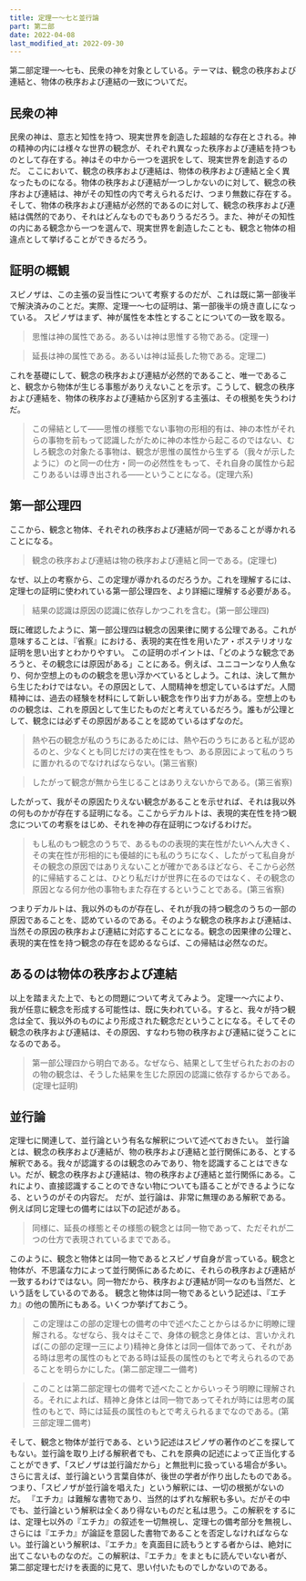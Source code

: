 ```yaml
---
title: 定理一～七と並行論
part: 第二部
date: 2022-04-08
last_modified_at: 2022-09-30
---
```


第二部定理一～七も、民衆の神を対象としている。テーマは、観念の秩序および連結と、物体の秩序および連結の一致についてだ。

## 民衆の神

民衆の神は、意志と知性を持つ、現実世界を創造した超越的な存在とされる。神の精神の内には様々な世界の観念が、それぞれ異なった秩序および連結を持つものとして存在する。神はその中から一つを選択をして、現実世界を創造するのだ。
ここにおいて、観念の秩序および連結は、物体の秩序および連結と全く異なったものになる。物体の秩序および連結が一つしかないのに対して、観念の秩序および連結は、神がその知性の内で考えられるだけ、つまり無数に存在する。そして、物体の秩序および連結が必然的であるのに対して、観念の秩序および連結は偶然的であり、それはどんなものでもありうるだろう。また、神がその知性の内にある観念から一つを選んで、現実世界を創造したことも、観念と物体の相違点として挙げることができるだろう。

## 証明の概観

スピノザは、この主張の妥当性について考察するのだが、これは既に第一部後半で解決済みのことだ。実際、定理一～七の証明は、第一部後半の焼き直しになっている。
スピノザはまず、神が属性を本性とすることについての一致を取る。

>思惟は神の属性である。あるいは神は思惟する物である。(定理一)

>延長は神の属性である。あるいは神は延長した物である。定理二)

これを基礎にして、観念の秩序および連結が必然的であること、唯一であること、観念から物体が生じる事態がありえないことを示す。こうして、観念の秩序および連結を、物体の秩序および連結から区別する主張は、その根拠を失うわけだ。

>この帰結として――思惟の様態でない事物の形相的有は、神の本性がそれらの事物を前もって認識したがために神の本性から起こるのではない、むしろ観念の対象たる事物は、観念が思惟の属性から生ずる（我々が示したように）のと同一の仕方・同一の必然性をもって、それ自身の属性から起こりあるいは導き出される――ということになる。(定理六系)

## 第一部公理四

ここから、観念と物体、それぞれの秩序および連結が同一であることが導かれることになる。

>観念の秩序および連結は物の秩序および連結と同一である。(定理七)

なぜ、以上の考察から、この定理が導かれるのだろうか。これを理解するには、定理七の証明に使われている第一部公理四を、より詳細に理解する必要がある。

>結果の認識は原因の認識に依存しかつこれを含む。(第一部公理四)

既に確認したように、第一部公理四は観念の因果律に関する公理である。これが意味することは、『省察』における、表現的実在性を用いたア・ポステリオリな証明を思い出すとわかりやすい。
この証明のポイントは、「どのような観念であろうと、その観念には原因がある」ことにある。例えば、ユニコーンなり人魚なり、何か空想上のものの観念を思い浮かべているとしよう。これは、決して無から生じたわけではない。その原因として、人間精神を想定しているはずだ。人間精神には、過去の経験を材料にして新しい観念を作り出す力がある。空想上のものの観念は、これを原因として生じたものだと考えているだろう。誰もが公理として、観念には必ずその原因があることを認めているはずなのだ。

>熱や石の観念が私のうちにあるためには、熱や石のうちにあると私が認めるのと、少なくとも同じだけの実在性をもつ、ある原因によって私のうちに置かれるのでなければならない。(第三省察)

>したがって観念が無から生じることはありえないからである。(第三省察)

したがって、我がその原因たりえない観念があることを示せれば、それは我以外の何ものかが存在する証明になる。ここからデカルトは、表現的実在性を持つ観念についての考察をはじめ、それを神の存在証明につなげるわけだ。

>もし私のもつ観念のうちで、あるものの表現的実在性がたいへん大きく、その実在性が形相的にも優越的にも私のうちになく、したがって私自身がその観念の原因ではありえないことが確かであるほどなら、そこから必然的に帰結することは、ひとり私だけが世界に在るのではなく、その観念の原因となる何か他の事物もまた存在するということである。(第三省察)

つまりデカルトは、我以外のものが存在し、それが我の持つ観念のうちの一部の原因であることを、認めているのである。そのような観念の秩序および連結は、当然その原因の秩序および連結に対応することになる。観念の因果律の公理と、表現的実在性を持つ観念の存在を認めるならば、この帰結は必然なのだ。

## あるのは物体の秩序および連結

以上を踏まえた上で、もとの問題について考えてみよう。
定理一～六により、我が任意に観念を形成する可能性は、既に失われている。すると、我々が持つ観念は全て、我以外のものにより形成された観念だということになる。そしてその観念の秩序および連結は、その原因、すなわち物の秩序および連結に従うことになるのである。

>第一部公理四から明白である。なぜなら、結果として生ぜられたおのおのの物の観念は、そうした結果を生じた原因の認識に依存するからである。(定理七証明)

## 並行論

定理七に関連して、並行論という有名な解釈について述べておきたい。
並行論とは、観念の秩序および連結が、物の秩序および連結と並行関係にある、とする解釈である。我々が認識するのは観念のみであり、物を認識することはできない。だが、観念の秩序および連結は、物の秩序および連結と並行関係にある。これにより、直接認識することのできない物についても語ることができるようになる、というのがその内容だ。
だが、並行論は、非常に無理のある解釈である。例えば同じ定理七の備考には以下の記述がある。

>同様に、延長の様態とその様態の観念とは同一物であって、ただそれが二つの仕方で表現されているまでである。

このように、観念と物体とは同一物であるとスピノザ自身が言っている。観念と物体が、不思議な力によって並行関係にあるために、それらの秩序および連結が一致するわけではない。同一物だから、秩序および連結が同一なのも当然だ、という話をしているのである。
観念と物体は同一物であるという記述は、『エチカ』の他の箇所にもある。いくつか挙げておこう。

>この定理はこの部の定理七の備考の中で述べたことからはるかに明瞭に理解される。なぜなら、我々はそこで、身体の観念と身体とは、言いかえれば(この部の定理一三により)精神と身体とは同一個体であって、それがある時は思考の属性のもとである時は延長の属性のもとで考えられるのであることを明らかにした。(第二部定理二一備考)

>このことは第二部定理七の備考で述べたことからいっそう明瞭に理解される。それによれば、精神と身体とは同一物であってそれが時には思考の属性のもとで、時には延長の属性のもとで考えられるまでなのである。(第三部定理二備考)

そして、観念と物体が並行である、という記述はスピノザの著作のどこを探してもない。並行論を取り上げる解釈者でも、これを原典の記述によって正当化することができず、「スピノザは並行論だから」と無批判に扱っている場合が多い。さらに言えば、並行論という言葉自体が、後世の学者が作り出したものである。つまり、「スピノザが並行論を唱えた」という解釈には、一切の根拠がないのだ。
『エチカ』は難解な書物であり、当然的はずれな解釈も多い。だがその中でも、並行論という解釈は全くあり得ないものだと私は思う。この解釈をするには、定理七以外の『エチカ』の叙述を一切無視し、定理七の備考部分を無視し、さらには『エチカ』が論証を意図した書物であることを否定しなければならない。並行論という解釈は、『エチカ』を真面目に読もうとする者からは、絶対に出てこないものなのだ。この解釈は、『エチカ』をまともに読んでいない者が、第二部定理七だけを表面的に見て、思い付いたものでしかないのである。
